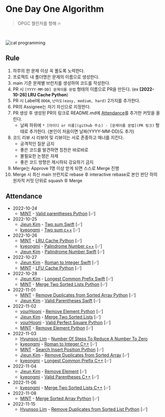 # One Day One Algorithm
> OPGC 챌린저를 향해 🔥

<br>

![cat programming](https://media.giphy.com/media/aNqEFrYVnsS52/giphy.gif)

## Rule
1. 하루의 한 문제 이상 꼭 풀도록 노력한다.
2. 프로젝트 내 폴더명은 문제의 이름으로 생성한다.
3. main 기준 문제별 브런치를 생성하여 코드를 작성한다.
4. PR 시 `[YYYY-MM-DD] 문제이름 문법` 형태의 이름으로 PR을 만든다. (ex **[2022-10-26] LRU Cache Python**)
5. PR 시 Label에 `ODOA`, `난이도(easy, medium, hard)` 2가지를 추가한다.
6. PR의 Assignee는 자기 자신으로 지정한다.
7. PR 생성 후 생성된 PR의 링크로 README.md에 [Attendance](https://github.com/ODOA-Project/ODOA/blob/main/README.md#attendance)를 추가한 커밋을 올린다.
    * 날짜 하위에 `* [아이디 or 이름](github 주소) - [문제이름 문법](PR 링크)` 형태로 추가한다. (본인이 처음이면 날짜(YYYY-MM-DD)도 추가)
8. 코드 리뷰 시 리뷰어 및 리뷰이는 서로 존중하고 매너를 지킨다.
    * 공격적인 질문 금지
    * 좋은 코드를 발견하면 칭찬은 바로바로
    * 불필요한 논쟁은 자제
    * 좋은 코드 방향은 제시하되 강요하기 금지
9. Merge는 Approve 1명 이상 받게 되면 스스로 Merge 진행
10. Merge 시 최신 main 브런치로 rebase 후 interactive rebase로 본인 판단 하의 원자적 커밋 단위로 squash 후 Merge

## Attendance
* 2022-10-24
  * [MINT](https://github.com/kyu1204) - [Valid parentheses Python](https://github.com/ODOA-Project/ODOA/pull/1) [✅]
* 2022-10-25
  * [Jieun Kim](https://github.com/saranghe41) - [Two sum Swift](https://github.com/ODOA-Project/ODOA/pull/3) [✅]
  * [kyeongmi](https://github.com/lim-km) - [Two sum c++](https://github.com/ODOA-Project/ODOA/pull/2) [✅]
* 2022-10-26
  * [MINT](https://github.com/kyu1204) - [LRU Cache Python](https://github.com/ODOA-Project/ODOA/pull/7) [✅]
  * [kyeongmi](https://github.com/lim-km) - [Palindrome Number c++](https://github.com/ODOA-Project/ODOA/pull/5) [✅]
  * [Jieun Kim](https://github.com/saranghe41) - [Palindrome Number Swift](https://github.com/ODOA-Project/ODOA/pull/6) [✅]
* 2022-10-27
  * [Jieun Kim](https://github.com/saranghe41) - [Roman to Integer Swift](https://github.com/ODOA-Project/ODOA/pull/9) [✅]
  * [MINT](https://github.com/kyu1204) - [LFU Cache Python](https://github.com/ODOA-Project/ODOA/pull/10) [✅]
* 2022-10-28
  * [Jieun Kim](https://github.com/saranghe41) - [Longest Common Prefix Swift](https://github.com/ODOA-Project/ODOA/pull/12) [✅]
  * [MINT](https://github.com/kyu1204) - [Merge Two Sorted Lists Python](https://github.com/ODOA-Project/ODOA/pull/11) [✅]
* 2022-11-01
  * [MINT](https://github.com/kyu1204) - [Remove Duplicates from Sorted Array Python](https://github.com/ODOA-Project/ODOA/pull/13) [✅]
  * [Jieun Kim](https://github.com/saranghe41) - [Valid Parentheses Swift](https://github.com/ODOA-Project/ODOA/pull/14) [✅]
* 2022-11-02
  * [yourHooni](https://github.com/yourHooni) - [Remove Element Python](https://github.com/ODOA-Project/ODOA/pull/15) [✅]
  * [Jieun Kim](https://github.com/saranghe41) - [Merge Two Sorted Lists](https://github.com/ODOA-Project/ODOA/pull/20) [✅]
  * [yourHooni](https://github.com/yourHooni) - [Valid Perfect Square Python](https://github.com/ODOA-Project/ODOA/pull/17) [✅]
  * [MINT](https://github.com/kyu1204) - [Remove Element Python](https://github.com/ODOA-Project/ODOA/pull/16) [✅]
* 2022-11-03
  * [Hyunsoo Lim](https://github.com/hslim8888) - [Number Of Steps To Reduce A Number To Zero](https://github.com/ODOA-Project/ODOA/pull/19)
  * [kyeongmi](https://github.com/lim-km) - [Roman to Integer C++](https://github.com/ODOA-Project/ODOA/pull/18) [✅]
  * [MINT](https://github.com/kyu1204) - [Search Insert Position Python](https://github.com/ODOA-Project/ODOA/pull/22) [✅]
  * [Jieun Kim](https://github.com/saranghe41) - [Remove Duplicates from Sorted Array](https://github.com/ODOA-Project/ODOA/pull/21) [✅]
  * [kyeongmi](https://github.com/lim-km) - [Longest Common Prefix C++](https://github.com/ODOA-Project/ODOA/pull/23) [✅]
* 2022-11-04
  * [Jieun Kim](https://github.com/saranghe41) - [Remove Element](https://github.com/ODOA-Project/ODOA/pull/28) [✅]
  * [kyeongmi](https://github.com/lim-km) - [Valid Parentheses C++](https://github.com/ODOA-Project/ODOA/pull/29) [✅]
* 2022-11-06
  * [kyeongmi](https://github.com/lim-km) - [Merge Two Sorted Lists C++](https://github.com/ODOA-Project/ODOA/pull/30) [✅]
* 2022-11-08
  * [MINT](https://github.com/kyu1204) - [Merge Sorted Array Python](https://github.com/ODOA-Project/ODOA/pull/31) [✅]
* 2022-11-15
  * [Hyunsoo Lim](https://github.com/hslim8888) - [Remove Duplicates from Sorted List Python](https://github.com/ODOA-Project/ODOA/pull/39) [✅]
